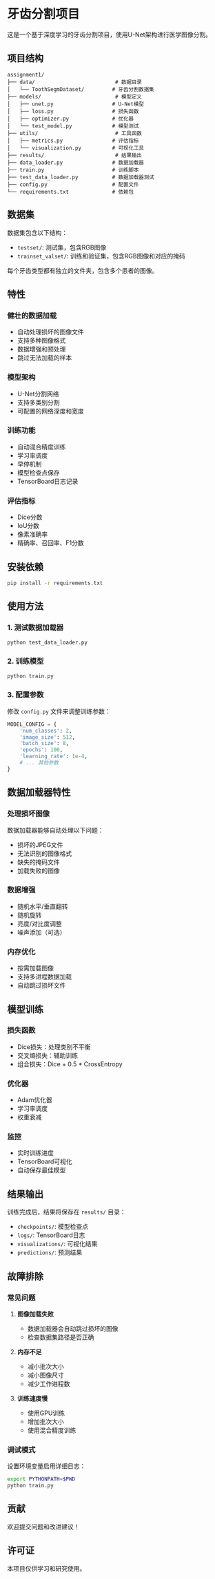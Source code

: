 # 牙齿分割项目

这是一个基于深度学习的牙齿分割项目，使用U-Net架构进行医学图像分割。

## 项目结构

```
assignment1/
├── data/                          # 数据目录
│   └── ToothSegmDataset/         # 牙齿分割数据集
├── models/                        # 模型定义
│   ├── unet.py                   # U-Net模型
│   ├── loss.py                   # 损失函数
│   ├── optimizer.py              # 优化器
│   └── test_model.py             # 模型测试
├── utils/                         # 工具函数
│   ├── metrics.py                # 评估指标
│   └── visualization.py          # 可视化工具
├── results/                       # 结果输出
├── data_loader.py                # 数据加载器
├── train.py                      # 训练脚本
├── test_data_loader.py           # 数据加载器测试
├── config.py                     # 配置文件
└── requirements.txt              # 依赖包
```

## 数据集

数据集包含以下结构：
- `testset/`: 测试集，包含RGB图像
- `trainset_valset/`: 训练和验证集，包含RGB图像和对应的掩码

每个牙齿类型都有独立的文件夹，包含多个患者的图像。

## 特性

### 健壮的数据加载
- 自动处理损坏的图像文件
- 支持多种图像格式
- 数据增强和预处理
- 跳过无法加载的样本

### 模型架构
- U-Net分割网络
- 支持多类别分割
- 可配置的网络深度和宽度

### 训练功能
- 自动混合精度训练
- 学习率调度
- 早停机制
- 模型检查点保存
- TensorBoard日志记录

### 评估指标
- Dice分数
- IoU分数
- 像素准确率
- 精确率、召回率、F1分数

## 安装依赖

```bash
pip install -r requirements.txt
```

## 使用方法

### 1. 测试数据加载器

```bash
python test_data_loader.py
```

### 2. 训练模型

```bash
python train.py
```

### 3. 配置参数

修改 `config.py` 文件来调整训练参数：

```python
MODEL_CONFIG = {
    'num_classes': 2,
    'image_size': 512,
    'batch_size': 8,
    'epochs': 100,
    'learning_rate': 1e-4,
    # ... 其他参数
}
```

## 数据加载器特性

### 处理损坏图像
数据加载器能够自动处理以下问题：
- 损坏的JPEG文件
- 无法识别的图像格式
- 缺失的掩码文件
- 加载失败的图像

### 数据增强
- 随机水平/垂直翻转
- 随机旋转
- 亮度/对比度调整
- 噪声添加（可选）

### 内存优化
- 按需加载图像
- 支持多进程数据加载
- 自动跳过损坏文件

## 模型训练

### 损失函数
- Dice损失：处理类别不平衡
- 交叉熵损失：辅助训练
- 组合损失：Dice + 0.5 * CrossEntropy

### 优化器
- Adam优化器
- 学习率调度
- 权重衰减

### 监控
- 实时训练进度
- TensorBoard可视化
- 自动保存最佳模型

## 结果输出

训练完成后，结果将保存在 `results/` 目录：
- `checkpoints/`: 模型检查点
- `logs/`: TensorBoard日志
- `visualizations/`: 可视化结果
- `predictions/`: 预测结果

## 故障排除

### 常见问题

1. **图像加载失败**
   - 数据加载器会自动跳过损坏的图像
   - 检查数据集路径是否正确

2. **内存不足**
   - 减小批次大小
   - 减小图像尺寸
   - 减少工作进程数

3. **训练速度慢**
   - 使用GPU训练
   - 增加批次大小
   - 使用混合精度训练

### 调试模式

设置环境变量启用详细日志：
```bash
export PYTHONPATH=$PWD
python train.py
```

## 贡献

欢迎提交问题和改进建议！

## 许可证

本项目仅供学习和研究使用。